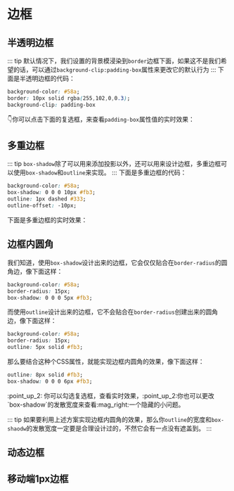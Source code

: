 # 边框

## 半透明边框
::: tip
默认情况下，我们设置的背景模浸染到`border`边框下面，如果这不是我们希望的话，可以通过`background-clip:padding-box`属性来更改它的默认行为
:::
下面是半透明边框的代码：
```css
background-color: #58a;
border: 10px solid rgba(255,102,0,0.3);
background-clip: padding-box
```
:point_down:你可以点击下面的复选框，来查看`padding-box`属性值的实时效果：
<opacity-border/>

## 多重边框
::: tip
`box-shadow`除了可以用来添加投影以外，还可以用来设计边框，多重边框可以使用`box-shadow`和`outline`来实现。
:::
下面是多重边框的代码：
```css
background-color: #58a;
box-shadow: 0 0 0 10px #fb3;
outline: 1px dashed #333;
outline-offset: -10px;
```
下面是多重边框的实时效果：
<multiple-border/>

## 边框内圆角
我们知道，使用`box-shadow`设计出来的边框，它会仅仅贴合在`border-radius`的圆角边，像下面这样：
```css
background-color: #58a;
border-radius: 15px;
box-shadow: 0 0 0 5px #fb3;
```
<border-radius :index="1"/>

而使用`outline`设计出来的边框，它不会贴合在`border-radius`创建出来的圆角边，像下面这样：
```css
background-color: #58a;
border-radius: 15px;
outline: 5px solid #fb3;
```
<border-radius :index="2"/>

那么要结合这种个CSS属性，就能实现边框内圆角的效果，像下面这样：
```css
outline: 8px solid #fb3;
box-shadow: 0 0 0 6px #fb3;
```
<border-radius :index="3"/>
:point_up_2: 你可以勾选复选框，查看实时效果，:point_up_2:你也可以更改`box-shadow`的发散宽度来查看:mag_right:一个隐藏的小问题。

::: tip
如果要利用上述方案实现边框内圆角的效果，那么你`outline`的宽度和`box-shaodw`的发散宽度一定要是合理设计过的，不然它会有一点没有遮盖到。
:::
## 动态边框

## 移动端1px边框